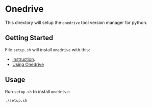 # Onedrive

This directory will setup the `onedrive` tool version manager for python.

## Getting Started

File `setup.sh` will install `onedrive` with this:

-  [Instruction](https://itslinuxfoss.com/install-use-onedrive-ubuntu-22-04/).
-  [Using Onedrive](https://www.linuxuprising.com/2020/02/how-to-keep-onedrive-in-sync-with.html)

## Usage

Run `setup.sh` to install `onedrive`:

```bash
./setup.sh
```
